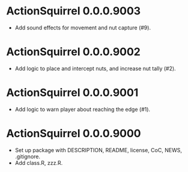 # ActionSquirrel 0.0.0.9003

* Add sound effects for movement and nut capture (#9).

# ActionSquirrel 0.0.0.9002

* Add logic to place and intercept nuts, and increase nut tally (#2).

# ActionSquirrel 0.0.0.9001

* Add logic to warn player about reaching the edge (#1).

# ActionSquirrel 0.0.0.9000

* Set up package with DESCRIPTION, README, license, CoC, NEWS, .gitignore.
* Add class.R, zzz.R.
